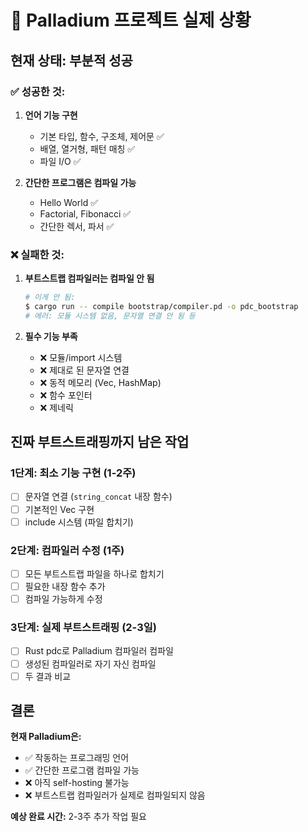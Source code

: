 # 🚨 Palladium 프로젝트 실제 상황

## 현재 상태: 부분적 성공

### ✅ 성공한 것:
1. **언어 기능 구현** 
   - 기본 타입, 함수, 구조체, 제어문 ✅
   - 배열, 열거형, 패턴 매칭 ✅
   - 파일 I/O ✅

2. **간단한 프로그램은 컴파일 가능**
   - Hello World ✅
   - Factorial, Fibonacci ✅
   - 간단한 렉서, 파서 ✅

### ❌ 실패한 것:
1. **부트스트랩 컴파일러는 컴파일 안 됨**
   ```bash
   # 이게 안 됨:
   $ cargo run -- compile bootstrap/compiler.pd -o pdc_bootstrap
   # 에러: 모듈 시스템 없음, 문자열 연결 안 됨 등
   ```

2. **필수 기능 부족**
   - ❌ 모듈/import 시스템
   - ❌ 제대로 된 문자열 연결
   - ❌ 동적 메모리 (Vec, HashMap)
   - ❌ 함수 포인터
   - ❌ 제네릭

## 진짜 부트스트래핑까지 남은 작업

### 1단계: 최소 기능 구현 (1-2주)
- [ ] 문자열 연결 (`string_concat` 내장 함수)
- [ ] 기본적인 Vec 구현
- [ ] include 시스템 (파일 합치기)

### 2단계: 컴파일러 수정 (1주)
- [ ] 모든 부트스트랩 파일을 하나로 합치기
- [ ] 필요한 내장 함수 추가
- [ ] 컴파일 가능하게 수정

### 3단계: 실제 부트스트래핑 (2-3일)
- [ ] Rust pdc로 Palladium 컴파일러 컴파일
- [ ] 생성된 컴파일러로 자기 자신 컴파일
- [ ] 두 결과 비교

## 결론

**현재 Palladium은:**
- ✅ 작동하는 프로그래밍 언어
- ✅ 간단한 프로그램 컴파일 가능
- ❌ 아직 self-hosting 불가능
- ❌ 부트스트랩 컴파일러가 실제로 컴파일되지 않음

**예상 완료 시간:** 2-3주 추가 작업 필요